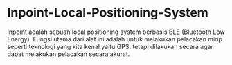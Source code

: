 # Inpoint-Local-Positioning-System
Inpoint adalah sebuah local positioning system berbasis BLE (Bluetooth Low Energy). Fungsi utama dari alat ini adalah untuk melakukan pelacakan mirip seperti teknologi yang kita kenal yaitu GPS, tetapi dilakukan secara agar dapat melakukan pelacakan secara akurat. 
